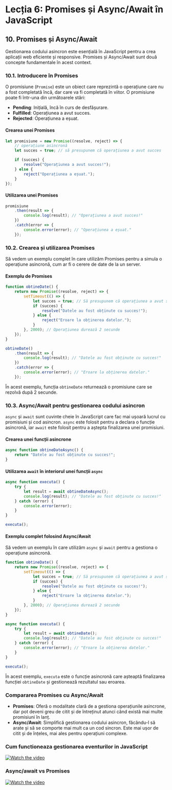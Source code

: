 # Lecția 6: Promises și Async/Await în JavaScript

## 10. Promises și Async/Await

Gestionarea codului asincron este esențială în JavaScript pentru a crea aplicații web eficiente și responsive. Promises și Async/Await sunt două concepte fundamentale în acest context.

### 10.1. Introducere în Promises

O promisiune (`Promise`) este un obiect care reprezintă o operațiune care nu a fost completată încă, dar care va fi completată în viitor. O promisiune poate fi într-una din următoarele stări:
- **Pending**: Inițială, încă în curs de desfășurare.
- **Fulfilled**: Operațiunea a avut succes.
- **Rejected**: Operațiunea a eșuat.

#### Crearea unei Promises

```javascript
let promisiune = new Promise((resolve, reject) => {
    // operațiune asincronă
    let succes = true; // să presupunem că operațiunea a avut succes

    if (succes) {
        resolve("Operațiunea a avut succes!");
    } else {
        reject("Operațiunea a eșuat.");
    }
});
```

#### Utilizarea unei Promises

```javascript
promisiune
    .then(result => {
        console.log(result); // "Operațiunea a avut succes!"
    })
    .catch(error => {
        console.error(error); // "Operațiunea a eșuat."
    });
```

### 10.2. Crearea și utilizarea Promises

Să vedem un exemplu complet în care utilizăm Promises pentru a simula o operațiune asincronă, cum ar fi o cerere de date de la un server.

#### Exemplu de Promises

```javascript
function obtineDate() {
    return new Promise((resolve, reject) => {
        setTimeout(() => {
            let succes = true; // Să presupunem că operațiunea a avut succes
            if (succes) {
                resolve("Datele au fost obținute cu succes!");
            } else {
                reject("Eroare la obținerea datelor.");
            }
        }, 2000); // Operațiunea durează 2 secunde
    });
}

obtineDate()
    .then(result => {
        console.log(result); // "Datele au fost obținute cu succes!"
    })
    .catch(error => {
        console.error(error); // "Eroare la obținerea datelor."
    });
```

În acest exemplu, funcția `obtineDate` returnează o promisiune care se rezolvă după 2 secunde.

### 10.3. Async/Await pentru gestionarea codului asincron

`async` și `await` sunt cuvinte cheie în JavaScript care fac mai ușoară lucrul cu promisiuni și cod asincron. `async` este folosit pentru a declara o funcție asincronă, iar `await` este folosit pentru a aștepta finalizarea unei promisiuni.

#### Crearea unei funcții asincrone

```javascript
async function obtineDateAsync() {
    return "Datele au fost obținute cu succes!";
}
```

#### Utilizarea `await` în interiorul unei funcții `async`

```javascript
async function executa() {
    try {
        let result = await obtineDateAsync();
        console.log(result); // "Datele au fost obținute cu succes!"
    } catch (error) {
        console.error(error);
    }
}

executa();
```

#### Exemplu complet folosind Async/Await

Să vedem un exemplu în care utilizăm `async` și `await` pentru a gestiona o operațiune asincronă.

```javascript
function obtineDate() {
    return new Promise((resolve, reject) => {
        setTimeout(() => {
            let succes = true; // Să presupunem că operațiunea a avut succes
            if (succes) {
                resolve("Datele au fost obținute cu succes!");
            } else {
                reject("Eroare la obținerea datelor.");
            }
        }, 2000); // Operațiunea durează 2 secunde
    });
}

async function executa() {
    try {
        let result = await obtineDate();
        console.log(result); // "Datele au fost obținute cu succes!"
    } catch (error) {
        console.error(error); // "Eroare la obținerea datelor."
    }
}

executa();
```

În acest exemplu, `executa` este o funcție asincronă care așteaptă finalizarea funcției `obtineDate` și gestionează rezultatul sau eroarea.

### Compararea Promises cu Async/Await

- **Promises**: Oferă o modalitate clară de a gestiona operațiunile asincrone, dar pot deveni greu de citit și de întreținut atunci când există mai multe promisiuni în lanț.
- **Async/Await**: Simplifică gestionarea codului asincron, făcându-l să arate și să se comporte mai mult ca un cod sincron. Este mai ușor de citit și de înțeles, mai ales pentru operațiuni complexe.


### Cum functioneaza gestionarea eventurilor in JavaScript

[![Watch the video](https://i.ytimg.com/vi/eiC58R16hb8/hqdefault.jpg?sqp=-oaymwEbCKgBEF5IVfKriqkDDggBFQAAiEIYAXABwAEG&rs=AOn4CLB0q1rCkgDrrVenOifk_9ARJ3f3vQ)](https://www.youtube.com/watch?v=eiC58R16hb8&list=WL&index=1&t=662s)

### Async/await vs Promises
[![Watch the video](https://i.ytimg.com/vi/spvYqO_Kp9Q/hqdefault.jpg?sqp=-oaymwEbCKgBEF5IVfKriqkDDggBFQAAiEIYAXABwAEG&rs=AOn4CLDpvKBPWjD-Jpj587DzvSkW42xxZQ)](https://youtu.be/spvYqO_Kp9Q?si=u0sOnEisSqWLz4An)
